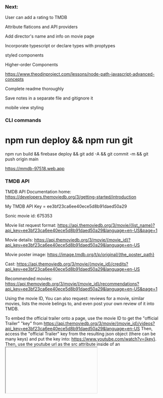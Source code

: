 ### Next:





User can add a rating to TMDB

Attribute flaticons and API providers

Add director's name and info on movie page

Incorporate typescript or declare types with proptypes

styled components

Higher-order Components

https://www.theodinproject.com/lessons/node-path-javascript-advanced-concepts

Complete readme thoroughly

Save notes in a separate file and gitignore it

mobile view styling

### CLI commands

# npm run deploy && npm run git <msg>

npm run build && firebase deploy && git add -A && git commit -m <msg> && git push origin main

https://mmdb-97518.web.app

### TMDB API

TMDB API Documentation home: https://developers.themoviedb.org/3/getting-started/introduction

My TMDB API Key = ee3bf23ca6ee40ece5d8b91daed50a29

Sonic movie id: 675353

Movie list request format: https://api.themoviedb.org/3/movie/{list_name}?api_key=ee3bf23ca6ee40ece5d8b91daed50a29&language=en-US&page=1

Movie details: https://api.themoviedb.org/3/movie/{movie_id}?api_key=ee3bf23ca6ee40ece5d8b91daed50a29&language=en-US

Movie poster image: https://image.tmdb.org/t/p/original/{the_poster_path}

Cast: https://api.themoviedb.org/3/movie/{movie_id}/credits?api_key=ee3bf23ca6ee40ece5d8b91daed50a29&language=en-US

Recommended movies: https://api.themoviedb.org/3/movie/{movie_id}/recommendations?api_key=ee3bf23ca6ee40ece5d8b91daed50a29&language=en-US&page=1

Using the movie ID, You can also request: reviews for a movie,
similar movies, lists the movie belings to, and even post your own review of it into TMDB.

To embed the official trailer onto a page, use the movie ID to get the "official Trailer" "key" from
https://api.themoviedb.org/3/movie/{movie_id}/videos?api_key=ee3bf23ca6ee40ece5d8b91daed50a29&language=en-US
Then, access the "official Trailer" key from the resulting json object (there can be many keys) and put the key into: https://www.youtube.com/watch?v={key}.
Then, use the youtube url as the src attribute inside of an <iframe> tag.

### react-router-dom

npm install react-router-dom

### How to set up Firebase backend for this app:

1. Sign in to firebase.google.com and create a new project. Do not enable analytics for this project.
2. Click the web tag icon </> to register a web app in the new project, and check the box ‘Also set up Firebase Hosting for this app’
3. Now firebase will show you your project's unique config object that looks like below. Paste it somewhere in your in your CRA project's root component like App.js or in a separate file called firebaseConfig.js and use it by exporting/importing it. The firebase webpage will then show a list of steps to do next, but ignore these for now. We’ll complete them in a different order as we go through the steps below:
   const config = {
   apiKey: 'AIzaSyCpi0KMk3uxJQOZCpQdXGrwIWRLtYj8uNI',
   authDomain: 'friendlychat-76d8e.firebaseapp.com',
   projectId: 'friendlychat-76d8e',
   storageBucket: 'friendlychat-76d8e.appspot.com',
   messagingSenderId: '638858031859',
   appId: '1:638858031859:web:bccf0ab7669ed7946a7d86',
   };
4. Configure the authentication providers: In the Build section at the left panel of Firebase console, click Authentication, then click the Sign-in method tab. Enable the sign-in providers you want to use for your site.
5. a) To configure fb auth, go to https://developers.facebook.com/ and go to my apps > create app > (create an app with the same name as your project). In the new app's settings, copy the app id and secret. In your firebase project dashboard, go to authentication > sign-in method > facebook and paste the fb app id and secret where it asks for those values. On that same page, copy the OAuth redirect URI (i.e. It looks like this: https://mmdb-5e9fd.firebaseapp.com/__/auth/handler) and go to your FB Developers dashboard, goto Facebook Login > settings > and paste the URI into the field labeled: 'Valid OAuth Redirect URIs' and save.
6. Enable Firestore database to save JSON data collections for each user: In the Build section at the left panel, click Firestore Database. Click Create. Select "Start in test mode" so we can freely write to the database during development. Select your region.
7. Install the Firebase command-line interface:
   npm -g install firebase-tools
8. Verify firebase cli has been installed by checking the version is 4.1.0 or later, and log into firebase from your cli
   firebase --version
   firebase login
9. Initialize firebase: run 'firebase init' or ‘firebase init hosting’ or ‘firebase init firestore’. The latter will try to insert a copy of the online firestore rules file in your local directory and a firestore.indexes.json, which is required to sync your local project with firestore. Just press enter/yes to both queries.
10. Hosting: Firebase will want access to the hosting configuration from your local directory. To allow this, sync your local app with Firebase hosting by running the below command. This will prompt you to select your Project ID and give your project an alias. An alias is useful when you have multiple environments like production, staging, etc. Just use a general alias of 'default' in this case. Follow remaining instructions on the command line. Note that you want the root folder to be the "build" folder that is created by webpack after running"npm run build", and for CRA project, you want to firebase to host a single page application that only loads the index.html file.
    firebase use --add
11. Install Firebase SDK locally: Run the below command and then use webpack to import, only the required SDK functions into individual js files for speed.
    npm install firebase
12. Initialize Firebase at the root component of your app such as in App.js:
    import { initializeApp } from 'firebase/app';
    const firebaseConfig = {
    apiKey: 'AIzaSyCpi0KMk3uxJQOZCpQdXGrwIWRLtYj8uNI',
    authDomain: 'friendlychat-76d8e.firebaseapp.com',
    projectId: 'friendlychat-76d8e',
    storageBucket: 'friendlychat-76d8e.appspot.com',
    messagingSenderId: '638858031859',
    appId: '1:638858031859:web:bccf0ab7669ed7946a7d86',
    };
    initializeApp(firebaseConfig);
